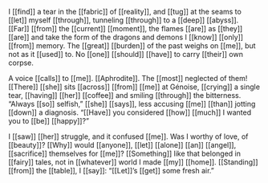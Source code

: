 I [[find]] a tear in the [[fabric]] of [[reality]], and [[tug]] at the seams to [[let]] myself [[through]], tunneling [[through]] to a [[deep]] [[abyss]]. [[Far]] [[from]] the [[current]] [[moment]], the flames [[are]] as [[they]] [[are]] and take the form of the dragons and demons I [[know]] [[only]] [[from]] memory. The [[great]] [[burden]] of the past weighs on [[me]], but not as it [[used]] to. No [[one]] [[should]] [[have]] to carry [[their]] own corpse.

A voice [[calls]] to [[me]]. [[Aphrodite]]. The [[most]] neglected of them! [[There]] [[she]] sits [[across]] [[from]] [[me]] at Génoise, [[crying]] a single tear, [[having]] [[her]] [[coffee]] and smiling [[through]] the bitterness. “Always [[so]] selfish,” [[she]] [[says]], less accusing [[me]] [[than]] jotting [[down]] a diagnosis. “[[Have]] you considered [[how]] [[much]] I wanted you to [[be]] [[happy]]?”

I [[saw]] [[her]] struggle, and it confused [[me]]. Was I worthy of love, of [[beauty]]? [[Why]] would [[anyone]], [[let]] [[alone]] [[an]] [[angel]], [[sacrifice]] themselves for [[me]]? [[Something]] like that belonged in [[fairy]] tales, not in [[whatever]] world I made [[my]] [[home]]. [[Standing]] [[from]] the [[table]], I [[say]]: “[[Let]]’s [[get]] some fresh air.”